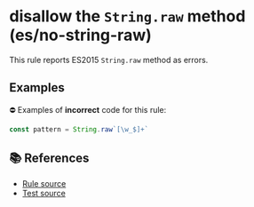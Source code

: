 # disallow the `String.raw` method (es/no-string-raw)

This rule reports ES2015 `String.raw` method as errors.

## Examples

⛔ Examples of **incorrect** code for this rule:

```js
const pattern = String.raw`[\w_$]+`
```

## 📚 References

- [Rule source](https://github.com/mysticatea/eslint-plugin-es/blob/v1.2.0/lib/rules/no-string-raw.js)
- [Test source](https://github.com/mysticatea/eslint-plugin-es/blob/v1.2.0/tests/lib/rules/no-string-raw.js)
